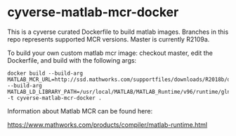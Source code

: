 # cyverse-matlab-mcr-docker
This is a cyverse curated Dockerfile to build matlab images. Branches in this repo represents supported MCR versions. Master is currently R2109a.

To build your own custom matlab mcr image: checkout master, edit the Dockerfile, and build with the following args:

```
docker build --build-arg MATLAB_MCR_URL=http://ssd.mathworks.com/supportfiles/downloads/R2018b/deployment_files/R2018b/installers/glnxa64/MCR_R2019a_glnxa64_installer.zip --build-arg MATLAB_LD_LIBRARY_PATH=/usr/local/MATLAB/MATLAB_Runtime/v96/runtime/glnxa64:/usr/local/MATLAB/MATLAB_Runtime/v96/bin/glnxa64:/usr/local/MATLAB/MATLAB_Runtime/v96/sys/os/glnxa64:/usr/local/MATLAB/MATLAB_Runtime/v95/extern/bin/glnxa64 -t cyverse-matlab-mcr-docker .
```
Information about Matlab MCR can be found here:

https://www.mathworks.com/products/compiler/matlab-runtime.html

